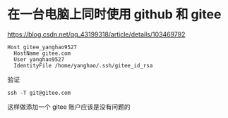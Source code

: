 # 在一台电脑上同时使用 github 和 gitee

https://blog.csdn.net/qq_43199318/article/details/103469792

```
Host gitee_yanghao9527
  HostName gitee.com
  User yanghao9527
  IdentityFile /home/yanghao/.ssh/gitee_id_rsa
```

验证

```
ssh -T git@gitee.com
```

这样做添加一个 gitee 账户应该是没有问题的

